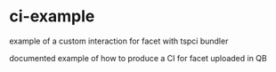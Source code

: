 # ci-example
example of a custom interaction for facet with tspci bundler

documented example of how to produce a CI for facet uploaded in QB
